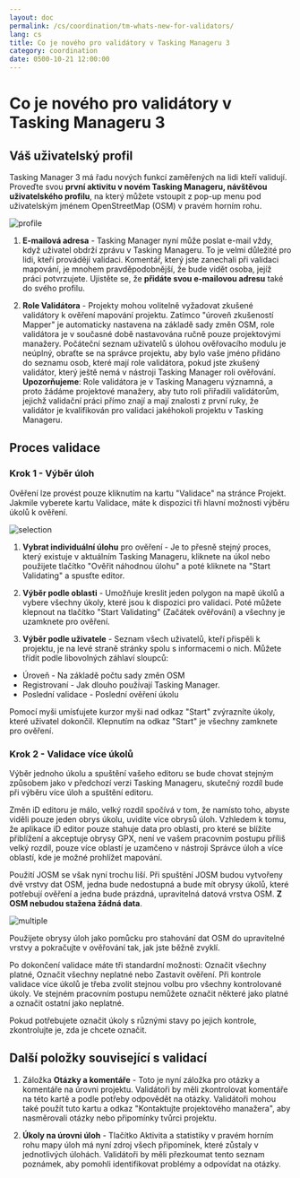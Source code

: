 ```yaml
---
layout: doc
permalink: /cs/coordination/tm-whats-new-for-validators/
lang: cs
title: Co je nového pro validátory v Tasking Manageru 3
category: coordination
date: 0500-10-21 12:00:00
---
```


# Co je nového pro validátory v Tasking Manageru 3


## Váš uživatelský profil

Tasking Manager 3 má řadu nových funkcí zaměřených na lidi kteří validují. Proveďte svou **první aktivitu v novém Tasking Manageru, návštěvou uživatelského profilu**, na který můžete vstoupit z pop-up menu pod uživatelským jménem OpenStreetMap (OSM) v pravém horním rohu.

![profile][]

1. **E-mailová adresa** - Tasking Manager nyní může poslat e-mail vždy, když uživatel obdrží zprávu v Tasking Manageru. To je velmi důležité pro lidi, kteří provádějí validaci. Komentář, který jste zanechali při validaci mapování, je mnohem pravděpodobnější, že bude vidět osoba, jejíž práci potvrzujete. Ujistěte se, že **přidáte svou e-mailovou adresu** také do svého profilu.

2. **Role Validátora** - Projekty mohou volitelně vyžadovat zkušené validátory k ověření mapování projektu. Zatímco "úroveň zkušeností Mapper" je automaticky nastavena na základě sady změn OSM, role validátora je v současné době nastavována ručně pouze projektovými manažery. Počáteční seznam uživatelů s úlohou ověřovacího modulu je neúplný, obraťte se na správce projektu, aby bylo vaše jméno přidáno do seznamu osob, které mají role validátora, pokud jste zkušený validátor, který ještě nemá v nástroji Tasking Manager roli ověřování. **Upozorňujeme**: Role validátora je v Tasking Manageru významná, a proto žádáme projektové manažery, aby tuto roli přiřadili validátorům, jejichž validační práci přímo znají a mají znalosti z první ruky, že validátor je kvalifikován pro validaci jakéhokoli projektu v Tasking Manageru.


## Proces validace

### Krok 1 - Výběr úloh

Ověření lze provést pouze kliknutím na kartu "Validace" na stránce Projekt. Jakmile vyberete kartu Validace, máte k dispozici tři hlavní možnosti výběru úkolů k ověření.

![selection][]

1. **Vybrat individuální úlohu** pro ověření - Je to přesně stejný proces, který existuje v aktuálním Tasking Manageru, kliknete na úkol nebo použijete tlačítko "Ověřit náhodnou úlohu" a poté kliknete na "Start Validating" a spusťte editor.

2. **Výběr podle oblasti** - Umožňuje kreslit jeden polygon na mapě úkolů a vybere všechny úkoly, které jsou k dispozici pro validaci. Poté můžete klepnout na tlačítko "Start Validating" (Začátek ověřování) a všechny je uzamknete pro ověření.

3. **Výběr podle uživatele** - Seznam všech uživatelů, kteří přispěli k projektu, je na levé straně stránky spolu s informacemi o nich. Můžete třídit podle libovolných záhlaví sloupců:

- Úroveň - Na základě počtu sady změn OSM
- Registrovaní - Jak dlouho používají Tasking Manager.
- Poslední validace - Poslední ověření úkolu

Pomocí myši umísťujete kurzor myši nad odkaz "Start" zvýrazníte úkoly, které uživatel dokončil. Klepnutím na odkaz "Start" je všechny zamknete pro ověření.

### Krok 2 - Validace více úkolů

Výběr jednoho úkolu a spuštění vašeho editoru se bude chovat stejným způsobem jako v předchozí verzi Tasking Manageru, skutečný rozdíl bude při výběru více úloh a spuštění editoru.

Změn iD editoru je málo, velký rozdíl spočívá v tom, že namísto toho, abyste viděli pouze jeden obrys úkolu, uvidíte více obrysů úloh. Vzhledem k tomu, že aplikace iD editor pouze stahuje data pro oblasti, pro které se blížíte přiblížení a akceptuje obrysy GPX, není ve vašem pracovním postupu příliš velký rozdíl, pouze více oblastí je uzamčeno v nástroji Správce úloh a více oblastí, kde je možné prohlížet mapování. 

Použití JOSM se však nyní trochu liší. Při spuštění JOSM budou vytvořeny dvě vrstvy dat OSM, jedna bude nedostupná a bude mít obrysy úkolů, které potřebují ověření a jedna bude prázdná, upravitelná datová vrstva OSM. **Z OSM nebudou stažena žádná data**.

![multiple][]

Použijete obrysy úloh jako pomůcku pro stahování dat OSM do upravitelné vrstvy a pokračujte v ověřování tak, jak jste běžně zvyklí.

Po dokončení validace máte tři standardní možnosti: Označit všechny platné, Označit všechny neplatné nebo Zastavit ověření. Při kontrole validace více úkolů je třeba zvolit stejnou volbu pro všechny kontrolované úkoly. Ve stejném pracovním postupu nemůžete označit některé jako platné a označit ostatní jako neplatné.

Pokud potřebujete označit úkoly s různými stavy po jejich kontrole, zkontrolujte je, zda je chcete označit.


## Další položky související s validací

1. Záložka **Otázky a komentáře** - Toto je nyní záložka pro otázky a komentáře na úrovni projektu. Validátoři by měli zkontrolovat komentáře na této kartě a podle potřeby odpovědět na otázky. Validátoři mohou také použít tuto kartu a odkaz "Kontaktujte projektového manažera", aby nasměrovali otázky nebo připomínky tvůrci projektu.

2. **Úkoly na úrovni úloh** - Tlačítko Aktivita a statistiky v pravém horním rohu mapy úloh má nyní zdroj všech připomínek, které zůstaly v jednotlivých úlohách. Validátoři by měli přezkoumat tento seznam poznámek, aby pomohli identifikovat problémy a odpovídat na otázky.

[profile]:   /images/coordination/tm3_wnv_profile.png
[selection]: /images/coordination/tm3_wnv_selection.png
[multiple]:  /images/coordination/tm3_wnv_multiple.png